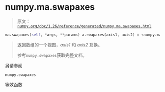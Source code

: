 # numpy.ma.swapaxes

> 原文：[`numpy.org/doc/1.26/reference/generated/numpy.ma.swapaxes.html`](https://numpy.org/doc/1.26/reference/generated/numpy.ma.swapaxes.html)

```py
ma.swapaxes(self, *args, **params) a.swapaxes(axis1, axis2) = <numpy.ma.core._frommethod object>
```

> 返回数组的一个视图，*axis1* 和 *axis2* 互换。
> 
> 参考`numpy.swapaxes`获取完整文档。

另请参阅

`numpy.swapaxes`

等效函数
